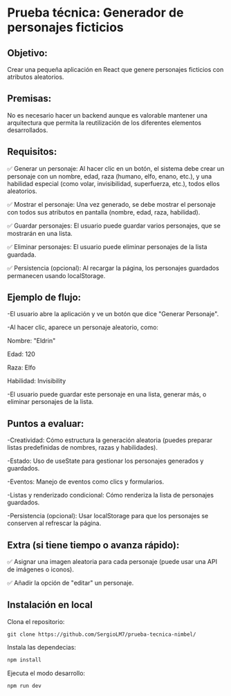 # Prueba técnica: Generador de personajes ficticios

## Objetivo:
Crear una pequeña aplicación en React que genere personajes ficticios con atributos aleatorios.

## Premisas:
No es necesario hacer un backend aunque es valorable mantener una arquitectura que permita la reutilización de los diferentes elementos desarrollados.

## Requisitos:
✅ Generar un personaje: Al hacer clic en un botón, el sistema debe crear un personaje con un nombre, edad, raza (humano, elfo, enano, etc.), y una habilidad especial (como volar, invisibilidad, superfuerza, etc.), todos ellos aleatorios.

✅ Mostrar el personaje: Una vez generado, se debe mostrar el personaje con todos sus atributos en pantalla (nombre, edad, raza, habilidad).

✅ Guardar personajes: El usuario puede guardar varios personajes, que se mostrarán en una lista.

✅ Eliminar personajes: El usuario puede eliminar personajes de la lista guardada.

✅ Persistencia (opcional): Al recargar la página, los personajes guardados permanecen usando localStorage.


## Ejemplo de flujo:
-El usuario abre la aplicación y ve un botón que dice "Generar Personaje".

-Al hacer clic, aparece un personaje aleatorio, como:

  Nombre: "Eldrin"
  
  Edad: 120
  
  Raza: Elfo
  
  Habilidad: Invisibility
  
-El usuario puede guardar este personaje en una lista, generar más, o eliminar personajes de la lista.

## Puntos a evaluar:
-Creatividad: Cómo estructura la generación aleatoria (puedes preparar listas predefinidas de nombres, razas y habilidades).

-Estado: Uso de useState para gestionar los personajes generados y guardados.

-Eventos: Manejo de eventos como clics y formularios.

-Listas y renderizado condicional: Cómo renderiza la lista de personajes guardados.

-Persistencia (opcional): Usar localStorage para que los personajes se conserven al refrescar la página.

## Extra (si tiene tiempo o avanza rápido):
✅ Asignar una imagen aleatoria para cada personaje (puede usar una API de imágenes o iconos).

✅ Añadir la opción de "editar" un personaje.

## Instalación en local
Clona el repositorio:

```
git clone https://github.com/SergioLM7/prueba-tecnica-nimbel/

```

Instala las dependecias:

```bash
npm install
```

Ejecuta el modo desarrollo:
```bash
npm run dev
```

